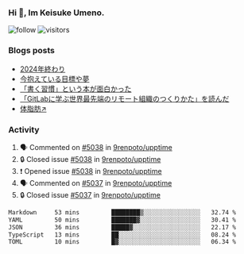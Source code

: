 ### Hi 👋, Im Keisuke Umeno.

<!--
**9renpoto/9renpoto** is a ✨ _special_ ✨ repository because its `README.md` (this file) appears on your GitHub profile.

Here are some ideas to get you started:

- 🔭 I’m currently working on ...
- 🌱 I’m currently learning ...
- 👯 I’m looking to collaborate on ...
- 🤔 I’m looking for help with ...
- 💬 Ask me about ...
- 📫 How to reach me: ...
- 😄 Pronouns: ...
- ⚡ Fun fact: ...
-->

![follow](https://img.shields.io/github/followers/9renpoto?label=Follow&style=social)
![visitors](https://komarev.com/ghpvc/?username=9renpoto&label=Profile%20views&color=0e75b6&style=flat)

### Blogs posts

<!-- BLOG-POST-LIST:START -->
- [2024年終わり](https://9renpoto.win/entry/2024/12/31/2024-end)
- [今抱えている目標や夢](https://9renpoto.win/entry/2024/12/02/objective)
- [「書く習慣」という本が面白かった](https://9renpoto.win/entry/2024/11/11/leave_a_feeling_sad)
- [「GitLabに学ぶ世界最先端のリモート組織のつくりかた」を読んだ](https://9renpoto.win/entry/2024/09/10/remote_organization)
- [体脂肪↗](https://9renpoto.win/entry/2024/08/12/gaining_fat)
<!-- BLOG-POST-LIST:END -->

### Activity

<!--START_SECTION:activity-->
1. 🗣 Commented on [#5038](https://github.com/9renpoto/upptime/issues/5038#issuecomment-2571409109) in [9renpoto/upptime](https://github.com/9renpoto/upptime)
2. 🔒 Closed issue [#5038](https://github.com/9renpoto/upptime/issues/5038) in [9renpoto/upptime](https://github.com/9renpoto/upptime)
3. ❗ Opened issue [#5038](https://github.com/9renpoto/upptime/issues/5038) in [9renpoto/upptime](https://github.com/9renpoto/upptime)
4. 🗣 Commented on [#5037](https://github.com/9renpoto/upptime/issues/5037#issuecomment-2571401554) in [9renpoto/upptime](https://github.com/9renpoto/upptime)
5. 🔒 Closed issue [#5037](https://github.com/9renpoto/upptime/issues/5037) in [9renpoto/upptime](https://github.com/9renpoto/upptime)
<!--END_SECTION:activity-->

<!--START_SECTION:waka-->

```txt
Markdown     53 mins         ████████▒░░░░░░░░░░░░░░░░   32.74 %
YAML         50 mins         ███████▓░░░░░░░░░░░░░░░░░   30.41 %
JSON         36 mins         █████▓░░░░░░░░░░░░░░░░░░░   22.17 %
TypeScript   13 mins         ██░░░░░░░░░░░░░░░░░░░░░░░   08.24 %
TOML         10 mins         █▓░░░░░░░░░░░░░░░░░░░░░░░   06.34 %
```

<!--END_SECTION:waka-->
